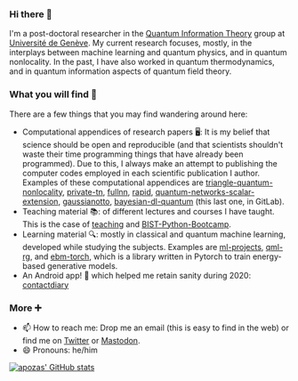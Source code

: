### Hi there 👋

I'm a post-doctoral researcher in the [Quantum Information Theory](https://www.unige.ch/gap/qic/theory/) group at [Université de Genève](https://www.unige.ch). My current research focuses, mostly, in the interplays between machine learning and quantum physics, and in quantum nonlocality. In the past, I have also worked in quantum thermodynamics, and in quantum information aspects of quantum field theory.

### What you will find 👀
There are a few things that you may find wandering around here:
- Computational appendices of research papers 🖥️: It is my belief that science should be open and reproducible (and that scientists shouldn't waste their time programming things that have already been programmed). Due to this, I always make an attempt to publishing the computer codes employed in each scientific publication I author. Examples of these computational appendices are [triangle-quantum-nonlocality](https://github.com/apozas/triangle-quantum-nonlocality), [private-tn](https://github.com/apozas/private-tn), [fullnn](https://github.com/apozas/fullnn), [rapid](https://github.com/apozas/rapid), [quantum-networks-scalar-extension](https://github.com/apozas/quantum-networks-scalar-extension), [gaussianotto](https://github.com/apozas/gaussianotto), [bayesian-dl-quantum](https://gitlab.com/apozas/bayesian-dl-quantum) (this last one, in GitLab).
- Teaching material 📚: of different lectures and courses I have taught. This is the case of [teaching](https://github.com/apozas/teaching) and [BIST-Python-Bootcamp](https://github.com/apozas/BIST-Python-Bootcamp).
- Learning material 🔍: mostly in classical and quantum machine learning, developed while studying the subjects. Examples are [ml-projects](https://github.com/apozas/ml-projects), [qml-rg](https://github.com/apozas/qml-rg), and [ebm-torch](https://github.com/apozas/ebm-torch), which is a library written in Pytorch to train energy-based generative models.
- An Android app! 📱 which helped me retain sanity during 2020: [contactdiary](https://github.com/apozas/contactdiary)

### More ➕
- 📫 How to reach me: Drop me an email (this is easy to find in the web) or find me on [Twitter](https://www.twitter.com/apozasker) or <a rel="me" href="https://qubit-social.xyz/@apozasker">Mastodon</a>.
- 😄 Pronouns: he/him

[![apozas' GitHub stats](https://github-readme-stats.vercel.app/api?username=apozas&show_icons=true&theme=dark)](https://github.com/apozas)
